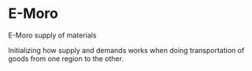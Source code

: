 # E-Moro
E-Moro supply of materials

Initializing how supply and demands works when doing transportation of goods from one region to the other.
